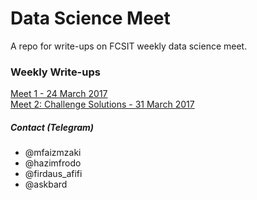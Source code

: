 # Data Science Meet
A repo for write-ups on FCSIT weekly data science meet.


### Weekly Write-ups

[Meet 1 - 24 March 2017](writeups/meet_1.html) <br>
[Meet 2: Challenge Solutions - 31 March 2017](writeups/meet_2_challengeSolutions.html)

##### Contact (Telegram)
- @mfaizmzaki
- @hazimfrodo
- @firdaus_afifi
- @askbard
